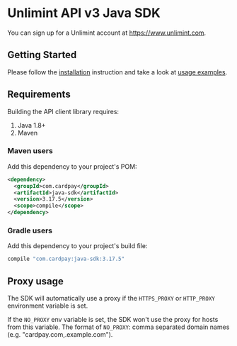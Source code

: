 # Unlimint API v3 Java SDK

You can sign up for a Unlimint account at https://www.unlimint.com.

## Getting Started

Please follow the [installation](#installation) instruction and take a look at [usage examples](src/test/java/com/cardpay/sdk).


## Requirements

Building the API client library requires:
1. Java 1.8+
2. Maven

### Maven users

Add this dependency to your project's POM:

```xml
<dependency>
  <groupId>com.cardpay</groupId>
  <artifactId>java-sdk</artifactId>
  <version>3.17.5</version>
  <scope>compile</scope>
</dependency>
```

### Gradle users

Add this dependency to your project's build file:

```groovy
compile "com.cardpay:java-sdk:3.17.5"
```

## Proxy usage

The SDK will automatically use a proxy if the `HTTPS_PROXY` or `HTTP_PROXY` environment variable is set.

If the `NO_PROXY` env variable is set, the SDK won't use the proxy for hosts from this variable. The format of
`NO_PROXY`: comma separated domain names (e.g. "cardpay.com,.example.com").
